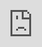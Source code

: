 # Life-Soundtrack 

Background

Life Soundtrack allows users to add music to reflect their life journey.  Users start by inputting a prompt related to a specific situation or event occurring in their lives, and the app will generate a customized soundtrack to match the mood and emotion of that moment.  Whether you need to pump yourself up for an important meeting, wind down after a long day, or simply explore what you are ccurrently facing through music, Life Soundtrack helps you add music to your journey.

Functionality & MVPs

In Life Soundtrack, users will be able to:

- Input a prompt in order to return a soundtrack
- Visulaize the soundtrack with the album art and sample the music
- Iterate on their soundtrack, selecting albums they like in the response and applying further feedback to the generation process.
- Move the tiles around the screen and order them in a pleasing manner
- Look up whether the artist is playing near them and see the full discography.

User Instrutions and Input 

Once entering the site, users will be faced with an input bar that allow them to input the inspiration for their soundtrack. 

 <iframe src="https://www.loom.com/embed/bfd7f9d8f6204524b110274c6f5cccfd" frameborder="0" webkitallowfullscreen mozallowfullscreen allowfullscreen style="position: absolute; top: 0; left: 0; width: 100%; height: 100%;"></iframe>

The soundtrack will display on the page and users will be able to preview soundtracks with a short-click or select them with a long click.  Selected soundtracks are highlighted in blue.

With selected soundtracks (max 5), users can generate a new soundtrack using the selected soundtracks as inspiration.  This functionality is simliar to Spotify Radio, which allows playlist generation based on given soundtacks.  


Wireframes

Homepage
 <img width="1024" alt="Screen Shot 2023-05-08 at 11 36 21 AM" src="https://user-images.githubusercontent.com/69662906/236866918-c7921197-9e8a-432e-a187-729c839805a0.png">
 

Soundtrack View 
<img width="1025" alt="Screen Shot 2023-05-08 at 11 37 10 AM" src="https://user-images.githubusercontent.com/69662906/236867102-6c329e80-27b9-4733-bd1e-cb894794d9f7.png">

Song View 
<img width="1032" alt="Screen Shot 2023-05-08 at 11 37 50 AM" src="https://user-images.githubusercontent.com/69662906/236867262-7e1953b0-ee76-4dc5-a6d9-bcb7e9eb3330.png">


Technologies, Libraries, APIs

- Javascript 
- HTML5
- CSS 
- Open AI API
- Spotify API 
- Band in Town API 
- Express 

Implementation Timeline

Thursday: Impelement the initial Open AI and Spotify API calls to get the list of the soundtrack and the song metadata.

Friday: Set-up proxy server.  Implement Homepage stlying V1 and Soundtrack View V1 in order to visualize the albums that are being returned from the Spotify API call

Weekend: Finish up the first implementation of the Homepage and the Soundtrack view.  Work on the ability to add additional user input to the additional return by selecting tiles.  Add styling to homepage and ability to sample songs.

Monday: Implement a call to the Spotify recoemmdations API in order to take in the user input to iterate based on user input.  Drag and Drop tiles around the soundstrack view 

Tuesday: Bug fixes and retuning initial implementation

Wednesday: Styling and final details

Thursday Morning: Presentation and final bug fixes 





